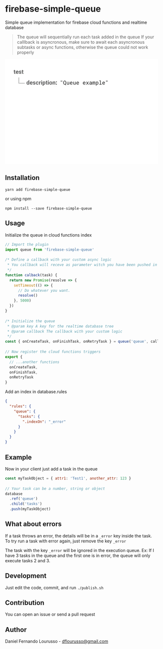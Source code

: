 # firebase-simple-queue

Simple queue implementation for firebase cloud functions and realtime database

> The queue will sequentially run each task added in the queue
> If your calllback is asyncronous, make sure to await each asyncronous subtasks or async functions, otherwise the queue could not work properly

![](example.gif)

## Installation

`yarn add firebase-simple-queue`

or using npm

`npm install --save firebase-simple-queue`

## Usage

Initialize the queue in cloud functions index

```javascript
// Import the plugin
import queue from 'firebase-simple-queue'

/* Define a callback with your custom async logic
 * You callback will receve as parameter witch you have been pushed in the task
 */
function calback(task) {
  return new Promise(resolve => {
    setTimeout(() => {
      // Do whatever you want.
      resolve()
    }, 5000)
  })
}

/* Initialize the queue
 * @param key A key for the realtime database tree
 * @param callback The callback with your custom logic
 */
const { onCreateTask, onFinishTask, onRetryTask } = queue('queue', callback)

// Now register the cloud functions triggers
export {
  // ...another functions
  onCreateTask,
  onFinishTask,
  onRetryTask
}
```

Add an index in database.rules

```json
{
  "rules": {
    "queue": {
      "tasks": {
        ".indexOn": "_error"
      }
    }
  }
}
```

## Example

Now in your client just add a task in the queue

```javascript
const myTaskObject = { attr1: 'Test1', another_attr: 123 }

// Your task can be a number, string or object
database
  .ref('queue')
  .child('tasks')
  .push(myTaskObject)
```

## What about errors

If a task throws an error, the details will be in a `_error` key inside the task. To try run a task with error again, just remove the key `_error`

The task with the key `_error` will be ignored in the execution queue. Ex: If I have 3 tasks in the queue and the first one is in error, the queue will only execute tasks 2 and 3.

## Development

Just edit the code, commit, and run `./publish.sh`

## Contribution

You can open an issue or send a pull request

## Author

Daniel Fernando Lourusso - dflourusso@gmail.com
